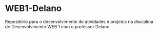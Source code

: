 # WEB1-Delano
Repositório para o desenvolvimento de atividades e projetos na disciplina de Desenvolvimento WEB 1 com o professor Delano
